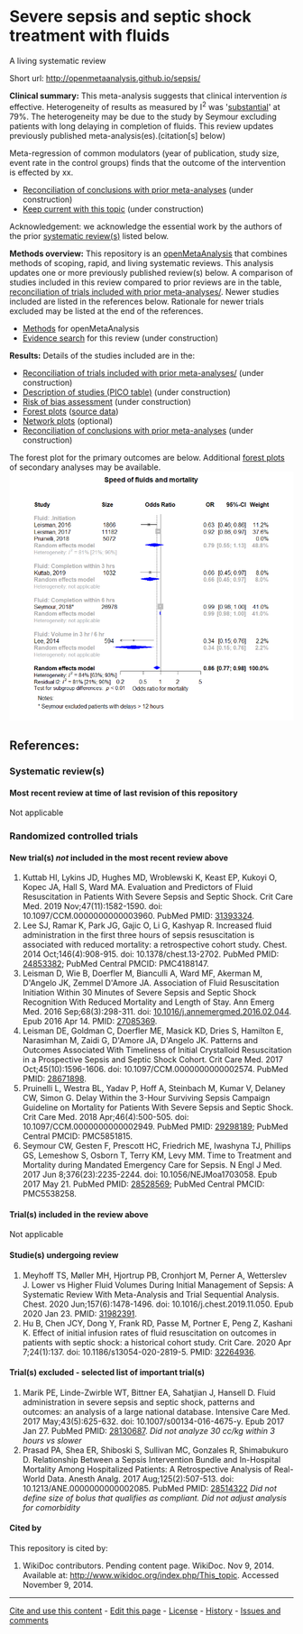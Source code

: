 Severe sepsis and septic shock treatment with fluids
============================================
A living systematic review

Short url: http://openmetaanalysis.github.io/sepsis/

**Clinical summary:** This meta-analysis suggests that clinical intervention *is* effective. Heterogeneity of results as measured by I<sup>2</sup> was '[substantial](http://handbook-5-1.cochrane.org/chapter_9/9_5_2_identifying_and_measuring_heterogeneity.htm)' at 79%. The heterogeneity may be due to the study by Seymour excluding patients with long delaying in completion of fluids. This review updates previously published meta-analysis(es).(citation[s] below)

Meta-regression of common modulators (year of publication, study size, event rate in the control groups) finds that the outcome of the intervention is effected by xx.
* [Reconciliation of conclusions with prior meta-analyses](files/reconciliation-tables/Reconciliation%20of%20conclusions.pdf) (under construction)
* [Keep current with this topic](files/searching/Keep-up.md) (under construction)

Acknowledgement: we acknowledge the essential work by the authors of the prior [systematic review(s)](#systematic-reviews) listed below.

**Methods overview:** This repository is an [openMetaAnalysis](https://openmetaanalysis.github.io/) that combines methods of scoping, rapid, and living systematic reviews.  This analysis updates one or more previously published review(s) below. A comparison of studies included in this review compared to prior reviews are in the table, [reconciliation of trials included with prior meta-analyses/](files/reconciliation-tables/Reconciliation%20of%20studies.pdf). Newer studies included are listed in the references below. Rationale for newer trials excluded may be listed at the end of the references. 
* [Methods](http://openmetaanalysis.github.io/methods.html) for openMetaAnalysis
* [Evidence search](files/searching/evidence-search.md) for this review (under construction)

**Results:** Details of the studies included are in the:
* [Reconciliation of trials included with prior meta-analyses/](files/reconciliation-tables/Reconciliation%20of%20studies.pdf) (under construction)
* [Description of studies (PICO table)](files/study-details/table-pico.pdf) (under construction)
* [Risk of bias assessment](files/study-details/table-bias.pdf) (under construction)
* [Forest plots](../master/files/forest-plots) ([source data](files/data))
* [Network plots](../master/files/network) (optional)
* [Reconciliation of conclusions with prior meta-analyses](files/reconciliation-tables/Reconciliation%20of%20conclusions.pdf) (under construction)

The forest plot for the primary outcomes are below. Additional [forest plots](files/forest-plots) of secondary analyses may be available. 
![Principle results](files/forest-plots/Outcome-Primary.png)

<!--
The meta-regression for the primary outcomes are below. Additional [meta-regressions](files/metaregression) of secondary analyses may be available. 
![Principle results for benefit](files/metaregression/Outcome-Primary.png "Principle results for benefit]")

The GRADE Profile is below. ![GRADE Profile](files/GRADE-profiles/Summary-of-findings-table.png "GRADE Profile")
-->

References:
----------------------------------

### Systematic review(s)
#### Most recent review at time of last revision of this repository
Not applicable

### Randomized controlled trials
#### New trial(s) *not* included in the most recent review above
1. Kuttab HI, Lykins JD, Hughes MD, Wroblewski K, Keast EP, Kukoyi O, Kopec JA, Hall S, Ward MA. Evaluation and Predictors of Fluid Resuscitation in Patients With Severe Sepsis and Septic Shock. Crit Care Med. 2019 Nov;47(11):1582-1590. doi: 10.1097/CCM.0000000000003960. PubMed PMID: [31393324](http://pubmed.gov/31393324).
1. Lee SJ, Ramar K, Park JG, Gajic O, Li G, Kashyap R. Increased fluid administration in the first three hours of sepsis resuscitation is associated with reduced mortality: a retrospective cohort study. Chest. 2014 Oct;146(4):908-915. doi: 10.1378/chest.13-2702. PubMed PMID: [24853382](http://pubmed.gov/24853382); PubMed Central PMCID: PMC4188147.
1. Leisman D, Wie B, Doerfler M, Bianculli A, Ward MF, Akerman M, D'Angelo JK, Zemmel D'Amore JA. Association of Fluid Resuscitation Initiation Within 30 Minutes of Severe Sepsis and Septic Shock Recognition With Reduced Mortality and Length of Stay. Ann Emerg Med. 2016 Sep;68(3):298-311. doi: [10.1016/j.annemergmed.2016.02.044](http://dx.doi.org/10.1016/j.annemergmed.2016.02.044). Epub 2016 Apr 14.  PMID: [27085369](http://pubmed.gov/27085369).
1. Leisman DE, Goldman C, Doerfler ME, Masick KD, Dries S, Hamilton E, Narasimhan M, Zaidi G, D'Amore JA, D'Angelo JK. Patterns and Outcomes Associated With Timeliness of Initial Crystalloid Resuscitation in a Prospective Sepsis and Septic Shock Cohort. Crit Care Med. 2017 Oct;45(10):1596-1606. doi: 10.1097/CCM.0000000000002574. PubMed PMID: [28671898](http://pubmed.gov/28671898).
1. Pruinelli L, Westra BL, Yadav P, Hoff A, Steinbach M, Kumar V, Delaney CW, Simon G. Delay Within the 3-Hour Surviving Sepsis Campaign Guideline on Mortality for Patients With Severe Sepsis and Septic Shock. Crit Care Med. 2018 Apr;46(4):500-505. doi: 10.1097/CCM.0000000000002949. PubMed PMID: [29298189](http://pubmed.gov/29298189); PubMed Central PMCID: PMC5851815.
1. Seymour CW, Gesten F, Prescott HC, Friedrich ME, Iwashyna TJ, Phillips GS, Lemeshow S, Osborn T, Terry KM, Levy MM. Time to Treatment and Mortality during Mandated Emergency Care for Sepsis. N Engl J Med. 2017 Jun 8;376(23):2235-2244. doi: 10.1056/NEJMoa1703058. Epub 2017 May 21. PubMed PMID: [28528569](http://pubmed.gov/28528569); PubMed Central PMCID: PMC5538258.

#### Trial(s) included in the review above
Not applicable

#### Studie(s) undergoing review
1. Meyhoff TS, Møller MH, Hjortrup PB, Cronhjort M, Perner A, Wetterslev J. Lower vs Higher Fluid Volumes During Initial Management of Sepsis: A Systematic Review With Meta-Analysis and Trial Sequential Analysis. Chest. 2020 Jun;157(6):1478-1496. doi: 10.1016/j.chest.2019.11.050. Epub 2020 Jan 23. PMID: [31982391](http://pubmed.gov/31982391).
2. Hu B, Chen JCY, Dong Y, Frank RD, Passe M, Portner E, Peng Z, Kashani K. Effect of initial infusion rates of fluid resuscitation on outcomes in patients with septic shock: a historical cohort study. Crit Care. 2020 Apr 7;24(1):137. doi: 10.1186/s13054-020-2819-5. PMID: [32264936](http://pubmed.gov/32264936).

#### Trial(s) excluded - selected list of important trial(s)
1. Marik PE, Linde-Zwirble WT, Bittner EA, Sahatjian J, Hansell D. Fluid administration in severe sepsis and septic shock, patterns and outcomes: an analysis of a large national database. Intensive Care Med. 2017 May;43(5):625-632. doi: 10.1007/s00134-016-4675-y. Epub 2017 Jan 27. PubMed PMID: [28130687](http://pubmed.gov/28130687). *Did not analyze 30 cc/kg within 3 hours vs slower* 
1. Prasad PA, Shea ER, Shiboski S, Sullivan MC, Gonzales R, Shimabukuro D. Relationship Between a Sepsis Intervention Bundle and In-Hospital Mortality Among Hospitalized Patients: A Retrospective Analysis of Real-World Data. Anesth Analg. 2017 Aug;125(2):507-513. doi: 10.1213/ANE.0000000000002085. PubMed PMID: [28514322](http://pubmed.gov/28514322) *Did not define size of bolus that qualifies as compliant. Did not adjust analysis for comorbidity*

#### Cited by
This repository is cited by:

1. WikiDoc contributors. Pending content page. WikiDoc. Nov 9, 2014. Available at: http://www.wikidoc.org/index.php/This_topic. Accessed November 9, 2014. 

-------------------------------
[Cite and use this content](https://github.com/openMetaAnalysis/openMetaAnalysis.github.io/blob/master/reusing.MD)  - [Edit this page](../../edit/master/README.md) - [License](files/LICENSE.md) - [History](../../commits/master/README.md)  - 
[Issues and comments](../../issues?q=is%3Aboth+is%3Aissue)

